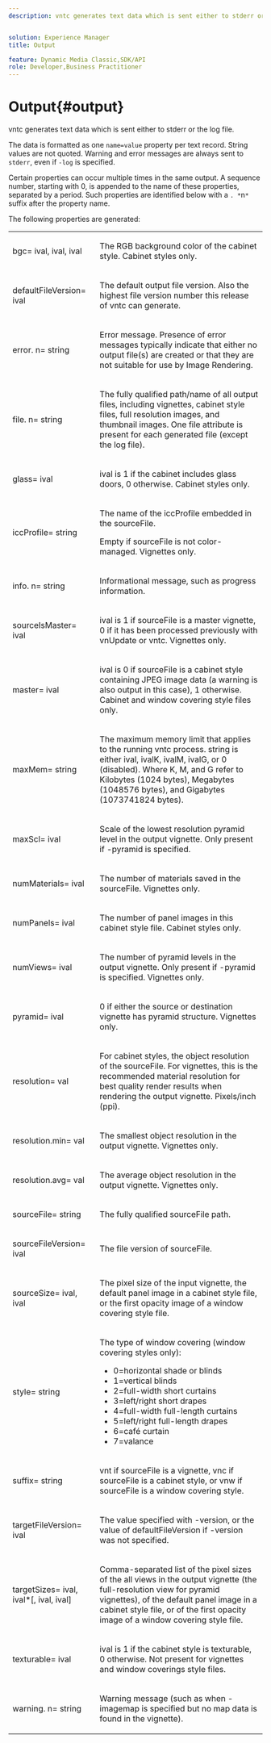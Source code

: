 ```yaml
---
description: vntc generates text data which is sent either to stderr or the log file.


solution: Experience Manager
title: Output

feature: Dynamic Media Classic,SDK/API
role: Developer,Business Practitioner
---
```


# Output{#output}

vntc generates text data which is sent either to stderr or the log file.

The data is formatted as one `name=value` property per text record. String values are not quoted. Warning and error messages are always sent to `stderr`, even if `-log` is specified.

Certain properties can occur multiple times in the same output. A sequence number, starting with 0, is appended to the name of these properties, separated by a period. Such properties are identified below with a `. *`n`*` suffix after the property name.

The following properties are generated:

<table id="simpletable_32AAA1A2DDB04BC6B86885E6223BF609"> 
 <tr class="strow"> 
  <td class="stentry"> <p><span class="codeph">bgc=<span class="varname"> ival</span>,<span class="varname"> ival</span>,<span class="varname"> ival</span></span> </p> </td> 
  <td class="stentry"> <p>The RGB background color of the cabinet style. Cabinet styles only. </p></td> 
 </tr> 
 <tr class="strow"> 
  <td class="stentry"> <p><span class="codeph">defaultFileVersion=<span class="varname"> ival</span></span> </p></td> 
  <td class="stentry"> <p>The default output file version. Also the highest file version number this release of <span class="filepath"> vntc</span> can generate. </p></td> 
 </tr> 
 <tr class="strow"> 
  <td class="stentry"> <p><span class="codeph">error.<span class="varname"> n</span>=<span class="varname"> string</span></span> </p></td> 
  <td class="stentry"> <p>Error message. Presence of error messages typically indicate that either no output file(s) are created or that they are not suitable for use by Image Rendering. </p></td> 
 </tr> 
 <tr class="strow"> 
  <td class="stentry"> <p><span class="codeph">file.<span class="varname"> n</span>=<span class="varname"> string</span></span> </p></td> 
  <td class="stentry"> <p>The fully qualified path/name of all output files, including vignettes, cabinet style files, full resolution images, and thumbnail images. One file attribute is present for each generated file (except the log file). </p></td> 
 </tr> 
 <tr class="strow"> 
  <td class="stentry"> <p><span class="codeph">glass=<span class="varname"> ival</span></span> </p></td> 
  <td class="stentry"> <p><span class="varname"> ival</span> is 1 if the cabinet includes glass doors, 0 otherwise. Cabinet styles only. </p></td> 
 </tr> 
 <tr class="strow"> 
  <td class="stentry"> <p><span class="codeph">iccProfile=<span class="varname"> string</span></span> </p></td> 
  <td class="stentry"> <p>The name of the iccProfile embedded in the <span class="varname"> sourceFile</span>. </p> <p>Empty if <span class="varname"> sourceFile</span> is not color-managed. Vignettes only. </p></td> 
 </tr> 
 <tr class="strow"> 
  <td class="stentry"> <p><span class="codeph">info.<span class="varname"> n</span>=<span class="varname"> string</span></span> </p></td> 
  <td class="stentry"> <p>Informational message, such as progress information. </p></td> 
 </tr> 
 <tr class="strow"> 
  <td class="stentry"> <p><span class="codeph">sourceIsMaster=<span class="varname"> ival</span></span> </p></td> 
  <td class="stentry"> <p><span class="varname"> ival</span> is 1 if <span class="varname"> sourceFile</span> is a master vignette, 0 if it has been processed previously with <span class="filepath"> vnUpdate</span> or <span class="filepath"> vntc</span>. Vignettes only. </p></td> 
 </tr> 
 <tr class="strow"> 
  <td class="stentry"> <p><span class="codeph">master=<span class="varname"> ival</span></span> </p></td> 
  <td class="stentry"> <p><span class="varname"> ival</span> is 0 if <span class="varname"> sourceFile</span> is a cabinet style containing JPEG image data (a warning is also output in this case), 1 otherwise. Cabinet and window covering style files only. </p></td> 
 </tr> 
 <tr class="strow"> 
  <td class="stentry"> <p><span class="codeph">maxMem=<span class="varname"> string</span></span> </p></td> 
  <td class="stentry"> <p>The maximum memory limit that applies to the running <span class="filepath"> vntc</span> process. <span class="varname"> string</span> is either <span class="varname"> ival</span>, <span class="varname"> ivalK</span>, <span class="varname"> ivalM</span>, <span class="varname"> ivalG</span>, or <span class="codeph"> 0</span> (disabled). Where <span class="varname"> K</span>, <span class="varname"> M</span>, and <span class="varname"> G</span> refer to Kilobytes (1024 bytes), Megabytes (1048576 bytes), and Gigabytes (1073741824 bytes). </p></td> 
 </tr> 
 <tr class="strow"> 
  <td class="stentry"> <p><span class="codeph">maxScl=<span class="varname"> ival</span></span> </p></td> 
  <td class="stentry"> <p>Scale of the lowest resolution pyramid level in the output vignette. Only present if <span class="codeph"> -pyramid</span> is specified. </p></td> 
 </tr> 
 <tr class="strow"> 
  <td class="stentry"> <p><span class="codeph">numMaterials=<span class="varname"> ival</span></span> </p></td> 
  <td class="stentry"> <p>The number of materials saved in the <span class="varname"> sourceFile</span>. Vignettes only. </p></td> 
 </tr> 
 <tr class="strow"> 
  <td class="stentry"> <p><span class="codeph">numPanels=<span class="codeph"> ival</span></span> </p></td> 
  <td class="stentry"> <p>The number of panel images in this cabinet style file. Cabinet styles only. </p></td> 
 </tr> 
 <tr class="strow"> 
  <td class="stentry"> <p><span class="codeph">numViews=<span class="codeph"> ival</span></span> </p></td> 
  <td class="stentry"> <p>The number of pyramid levels in the output vignette. Only present if -pyramid is specified. Vignettes only. </p></td> 
 </tr> 
 <tr class="strow"> 
  <td class="stentry"> <p><span class="codeph">pyramid=<span class="varname"> ival</span></span> </p></td> 
  <td class="stentry"> <p>0 if either the source or destination vignette has pyramid structure. Vignettes only. </p></td> 
 </tr> 
 <tr class="strow"> 
  <td class="stentry"> <p><span class="codeph">resolution=<span class="varname"> val</span></span> </p></td> 
  <td class="stentry"> <p>For cabinet styles, the object resolution of the<span class="varname"> sourceFile</span>. For vignettes, this is the recommended material resolution for best quality render results when rendering the output vignette. Pixels/inch (ppi). </p></td> 
 </tr> 
 <tr class="strow"> 
  <td class="stentry"> <p><span class="codeph">resolution.min=<span class="varname"> val</span></span> </p></td> 
  <td class="stentry"> <p>The smallest object resolution in the output vignette. Vignettes only. </p></td> 
 </tr> 
 <tr class="strow"> 
  <td class="stentry"> <p><span class="codeph">resolution.avg=<span class="varname"> val</span></span> </p></td> 
  <td class="stentry"> <p>The average object resolution in the output vignette. Vignettes only. </p></td> 
 </tr> 
 <tr class="strow"> 
  <td class="stentry"> <p><span class="codeph">sourceFile=<span class="varname"> string</span></span> </p></td> 
  <td class="stentry"> <p>The fully qualified <span class="varname"> sourceFile</span> path. </p></td> 
 </tr> 
 <tr class="strow"> 
  <td class="stentry"> <p><span class="codeph">sourceFileVersion=<span class="varname"> ival</span></span> </p></td> 
  <td class="stentry"> <p>The file version of <span class="varname"> sourceFile</span>. </p></td> 
 </tr> 
 <tr class="strow"> 
  <td class="stentry"> <p><span class="codeph">sourceSize=<span class="varname"> ival</span>,<span class="varname"> ival</span></span> </p></td> 
  <td class="stentry"> <p>The pixel size of the input vignette, the default panel image in a cabinet style file, or the first opacity image of a window covering style file. </p></td> 
 </tr> 
 <tr class="strow"> 
  <td class="stentry"> <p><span class="codeph">style=<span class="varname"> string</span></span> </p></td> 
  <td class="stentry"> <p>The type of window covering (window covering styles only): </p> <p> 
    <ul id="ul_51AECE556B8B40109FFAD2B315D0695C"> 
     <li id="li_3D3B9211C7AF4810883AE815BEBD4228">0=horizontal shade or blinds </li> 
     <li id="li_DE88052467D64ECDAEB29264FC3904E4">1=vertical blinds </li> 
     <li id="li_6F976CABF7244B20A471391A685ED05F"> 2=full-width short curtains </li> 
     <li id="li_E8D2B0B9189F4BDBB70E145E9196C1CD">3=left/right short drapes </li> 
     <li id="li_026F043A50D34C8AB850D9832F375DB7"> 4=full-width full-length curtains </li> 
     <li id="li_283A2E5BFF75461B8F697FFF0796361F"> 5=left/right full-length drapes </li> 
     <li id="li_E175BA9EAE1F46B89109F4892FF54656"> 6=café curtain </li> 
     <li id="li_79D2F7F68C4746F3B6742EFECD01BDD9"> 7=valance </li> 
    </ul> </p> </td> 
 </tr> 
 <tr class="strow"> 
  <td class="stentry"> <p><span class="codeph">suffix=<span class="varname"> string</span></span> </p></td> 
  <td class="stentry"> <p><span class="codeph"> vnt</span> if <span class="varname"> sourceFile</span> is a vignette, <span class="codeph"> vnc</span> if <span class="varname"> sourceFile</span> is a cabinet style, or <span class="codeph"> vnw</span> if <span class="varname"> sourceFile</span> is a window covering style. </p></td> 
 </tr> 
 <tr class="strow"> 
  <td class="stentry"> <p><span class="codeph">targetFileVersion=<span class="varname"> ival</span></span> </p></td> 
  <td class="stentry"> <p>The value specified with <span class="codeph"> -version</span>, or the value of<span class="codeph"> defaultFileVersion</span> if<span class="codeph"> -version</span> was not specified. </p></td> 
 </tr> 
 <tr class="strow"> 
  <td class="stentry"> <p><span class="codeph">targetSizes=<span class="varname"> ival</span>,<span class="varname"> ival</span>*[,<span class="varname"> ival</span>,<span class="varname"> ival</span>]</span> </p></td> 
  <td class="stentry"> <p>Comma-separated list of the pixel sizes of the all views in the output vignette (the full-resolution view for pyramid vignettes), of the default panel image in a cabinet style file, or of the first opacity image of a window covering style file. </p> </td> 
 </tr> 
 <tr class="strow"> 
  <td class="stentry"> <p><span class="codeph">texturable=<span class="varname"> ival</span></span> </p></td> 
  <td class="stentry"> <p><span class="varname"> ival</span> is 1 if the cabinet style is texturable, 0 otherwise. Not present for vignettes and window coverings style files. </p></td> 
 </tr> 
 <tr class="strow"> 
  <td class="stentry"> <p><span class="codeph">warning.<span class="varname"> n</span>=<span class="varname"> string</span></span> </p></td> 
  <td class="stentry"> <p>Warning message (such as when <span class="codeph"> -imagemap</span> is specified but no map data is found in the vignette). </p></td> 
 </tr> 
</table>

